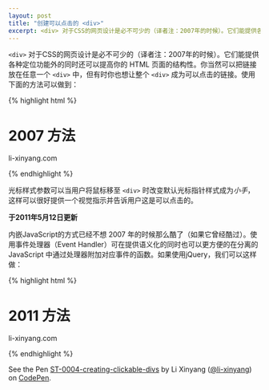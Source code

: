 ```yaml
---
layout: post
title: "创建可以点击的 <div>"
excerpt: <div> 对于CSS的网页设计是必不可少的（译者注：2007年的时候）。它们能提供各种定位功能外的同时还可以提高你的 HTML 页面的结构性。
---
```


`<div>` 对于CSS的网页设计是必不可少的（译者注：2007年的时候）。它们能提供各种定位功能外的同时还可以提高你的 HTML 页面的结构性。你当然可以把链接放在任意一个 `<div>` 中，但有时你也想让整个 `<div>` 成为可以点击的链接。使用下面的方法可以做到：

{% highlight html %}
<h1>2007 方法</h1>
<div id="div2007" onclick="location.href='http://li-xinyang.com'" style="cursor:pointer;">
  <p> li-xinyang.com</p>
</div>
{% endhighlight %}

光标样式参数可以当用户将鼠标移至 `<div>` 时改变默认光标指针样式成为*小手*，这样可以很好提供一个视觉指示并告诉用户这是可以点击的。

**于2011年5月12日更新**

内嵌JavaScript的方式已经不想 2007 年的时候那么酷了（如果它曾经酷过）。使用事件处理器（Event Handler）可在提供语义化的同时也可以更方便的在分离的 JavaScript 中通过处理器附加对应事件的函数。如果使用jQuery，我们可以这样做：

{% highlight html %}
<h1>2011 方法</h1>
<div id="div2011">
  <p>li-xinyang.com</p><a href="http://li-xinyang.com"></a>
</div>
<script src="http://code.jquery.com/jquery-2.1.4.min.js"></script>
<script type="text/javascript">
$(document).delegate('#div2011', 'click', function(){
  window.location = $(this).find('a').attr('href');
});
</script>
{% endhighlight %}

<p data-height="268" data-theme-id="15197" data-slug-hash="eNWvJy" data-default-tab="result" data-user="li-xinyang" class='codepen'>See the Pen <a href='http://codepen.io/li-xinyang/pen/eNWvJy/'>ST-0004-creating-clickable-divs</a> by Li Xinyang (<a href='http://codepen.io/li-xinyang'>@li-xinyang</a>) on <a href='http://codepen.io'>CodePen</a>.</p>
<script async src="//assets.codepen.io/assets/embed/ei.js"></script>